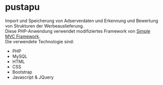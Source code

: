 # pustapu
Import und Speicherung von Adserverdaten und Erkennung und Bewertung von Strukturen der Werbeauslieferung.<br>
Diese PHP-Anwendung verwendet modifiziertes Framework von <a href="https://beier.f4.htw-berlin.de/wiki/php/simple-mvc/">Simple MVC Framework</a>.<br>
Die verwendete Technologie sind:<br>
<ul>
<li>PHP</li>
<li>MySQL</li>
<li>HTML</li>
<li>CSS</li>
<li>Bootstrap</li>
<li>Javascript & JQuery</li>
</ul>
